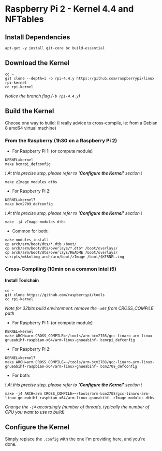 # Raspberry Pi 2 - Kernel 4.4 and NFTables

## Install Dependencies

```
apt-get -y install git-core bc build-essential 
```

## Download the Kernel

```
cd ~
git clone --depth=1 -b rpi-4.4.y https://github.com/raspberrypi/linux rpi-kernel
cd rpi-kernel
```
*Notice the branch flag (`-b rpi-4.4.y`)*


## Build the Kernel
Choose one way to build:
(I really advice to cross-compile, ie: from a Debian 8 amd64 virtual machine)
### From the Raspberry (1h30 on a Raspberry Pi 2)
  - For Raspberry Pi 1: (or compute module)
```
KERNEL=kernel
make bcmrpi_defconfig
```
*! At this precise step, please refer to __'Configure the Kernel'__ section !*
```
make zImage modules dtbs
```
  - For Raspberry Pi 2:
```
KERNEL=kernel7
make bcm2709_defconfig
```
*! At this precise step, please refer to __'Configure the Kernel'__ section !*
```
make -j4 zImage modules dtbs
```
  - Common for both:
```
make modules_install
cp arch/arm/boot/dts/*.dtb /boot/
cp arch/arm/boot/dts/overlays/*.dtb* /boot/overlays/
cp arch/arm/boot/dts/overlays/README /boot/overlays/
scripts/mkknlimg arch/arm/boot/zImage /boot/$KERNEL.img
```

### Cross-Compiling (10min on a common Intel i5)
#### Install Toolchain
```
cd ~
git clone https://github.com/raspberrypi/tools
cd rpi-kernel
```

*Note for 32bits build environment: remove the `-x64` from CROSS_COMPILE path*

  - For Raspberry Pi 1: (or compute module)
```
KERNEL=kernel
make ARCH=arm CROSS_COMPILE=~/tools/arm-bcm2708/gcc-linaro-arm-linux-gnueabihf-raspbian-x64/arm-linux-gnueabihf- bcmrpi_defconfig
```

  - For Raspberry Pi 2:
```
KERNEL=kernel7
make ARCH=arm CROSS_COMPILE=~/tools/arm-bcm2708/gcc-linaro-arm-linux-gnueabihf-raspbian-x64/arm-linux-gnueabihf- bcm2709_defconfig
```

- For both:

*! At this precise step, please refer to __'Configure the Kernel'__ section !*
```
make -j4 ARCH=arm CROSS_COMPILE=~/tools/arm-bcm2708/gcc-linaro-arm-linux-gnueabihf-raspbian-x64/arm-linux-gnueabihf- zImage modules dtbs
```
*Change the `-j4` accordingly (number of threads, typically the number of CPU you want to use to build)*



## Configure the Kernel

Simply replace the `.config` with the one I'm providing here, and you're done.
